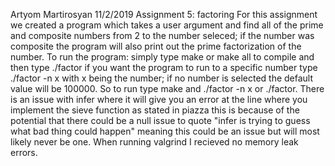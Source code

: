 Artyom Martirosyan
11/2/2019
Assignment 5: factoring
For this assignment we created a program which takes a user argument and find 
all of the prime and composite numbers from 2 to the number seleced; if the number was composite the program will also print out the prime factorization of the number. To run the program: simply type make or make all to compile and then type ./factor if you want the program to run to a specific number type ./factor -n x with x being the number; if no number is selected the default value will be 100000. So to run type make and ./factor -n x or ./factor. There is an issue with infer where it will give you an error at the line where you implement the sieve function as stated in piazza this is because of the potential that there could be a null issue to quote "infer is trying to guess what bad thing could happen" meaning this could be an issue but will most likely never be one. When running valgrind I recieved no memory leak errors.
